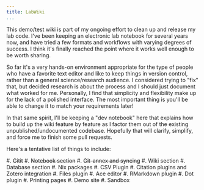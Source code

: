 ```yaml
---
title: LabWiki
...
```


This demo/test wiki is part of my ongoing effort to clean up and release my lab
code. I've been keeping an electronic lab notebook for several years now, and
have tried a few formats and workflows with varying degrees of success. I think
it's finally reached the point where it works well enough to be worth sharing.

So far it's a very hands-on environment appropriate for the type of people who
have a favorite text editor and like to keep things in version control, rather
than a general science/research audience. I considered trying to "fix" that,
but decided research is about the process and I should just document what
worked for me. Personally, I find that simplicity and flexibility make up for
the lack of a polished interface. The most important thing is you'll be able to
change it to match your requirements later!

In that same spirit, I'll be keeping a "dev notebook" here that explains how to
build up the wiki feature by feature as I factor them out of the existing
unpublished/undocumented codebase. Hopefully that will clarify, simplify, and
force me to finish some pull requests.

Here's a tentative list of things to include:

#. ~~Gitit~~
#. ~~Notebook section~~
#. ~~Git-annex and syncing~~
#. Wiki section
#. Database section
#. Nix packages
#. CSV Plugin
#. Citation plugins and Zotero integration
#. Files plugin
#. Ace editor
#. RMarkdown plugin
#. Dot plugin
#. Printing pages
#. Demo site
#. Sandbox
